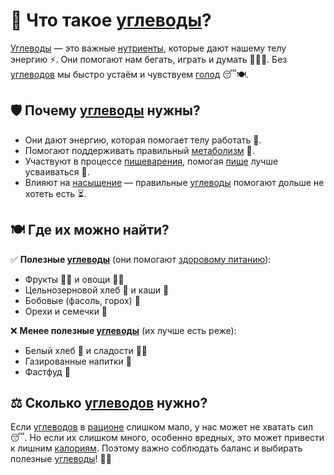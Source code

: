 # 🍞 Что такое [углеводы](/home/takoo/2025_kidbook/WORK/health/nutrition/carbohydrates.md)?  

[Углеводы](/home/takoo/2025_kidbook/WORK/health/nutrition/carbohydrates.md) — это важные [нутриенты](/home/takoo/2025_kidbook/WORK/health/nutrition/nutrient.md), которые дают нашему телу энергию ⚡. Они помогают нам бегать, играть и думать 🏃‍♂️🧠. Без [углеводов](/home/takoo/2025_kidbook/WORK/health/nutrition/carbohydrates.md) мы быстро устаём и чувствуем [голод](/home/takoo/2025_kidbook/WORK/health/nutrition/hunger.md) 😴🍽.  

## 🛡 Почему [углеводы](/home/takoo/2025_kidbook/WORK/health/nutrition/carbohydrates.md) нужны?  
- Они дают энергию, которая помогает телу работать 💪.  
- Помогают поддерживать правильный [метаболизм](/home/takoo/2025_kidbook/WORK/health/nutrition/metabolism.md) 🔄.  
- Участвуют в процессе [пищеварения](/home/takoo/2025_kidbook/WORK/health/nutrition/digestion.md), помогая [пище](/home/takoo/2025_kidbook/WORK/health/nutrition/food.md) лучше усваиваться 🥗.  
- Влияют на [насыщение](/home/takoo/2025_kidbook/WORK/health/nutrition/saturation.md) — правильные [углеводы](/home/takoo/2025_kidbook/WORK/health/nutrition/carbohydrates.md) помогают дольше не хотеть есть ⏳.  

## 🍽 Где их можно найти?  
✅ **Полезные [углеводы](/home/takoo/2025_kidbook/WORK/health/nutrition/carbohydrates.md)** (они помогают [здоровому питанию](/home/takoo/2025_kidbook/WORK/health/nutrition/healthy_eating.md)):  
- Фрукты 🍎🍌 и овощи 🥕🥦  
- Цельнозерновой хлеб 🍞 и каши 🥣  
- Бобовые (фасоль, горох) 🫘  
- Орехи и семечки 🥜  

❌ **Менее полезные [углеводы](/home/takoo/2025_kidbook/WORK/health/nutrition/carbohydrates.md)** (их лучше есть реже):  
- Белый хлеб 🍞 и сладости 🍭🍩  
- Газированные напитки 🥤  
- Фастфуд 🍔  

## ⚖️ Сколько [углеводов](/home/takoo/2025_kidbook/WORK/health/nutrition/carbohydrates.md) нужно?  
Если [углеводов](/home/takoo/2025_kidbook/WORK/health/nutrition/carbohydrates.md) в [рационе](/home/takoo/2025_kidbook/WORK/health/nutrition/ration.md) слишком мало, у нас может не хватать сил 😴. Но если их слишком много, особенно вредных, это может привести к лишним [калориям](/home/takoo/2025_kidbook/WORK/health/nutrition/calories.md). Поэтому важно соблюдать баланс и выбирать полезные [углеводы](/home/takoo/2025_kidbook/WORK/health/nutrition/carbohydrates.md)! 🥗✅